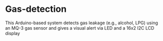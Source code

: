 # Gas-detection
This Arduino-based system detects gas leakage (e.g., alcohol, LPG) using an MQ-3 gas sensor and gives a visual alert via LED and a 16x2 I2C LCD display
